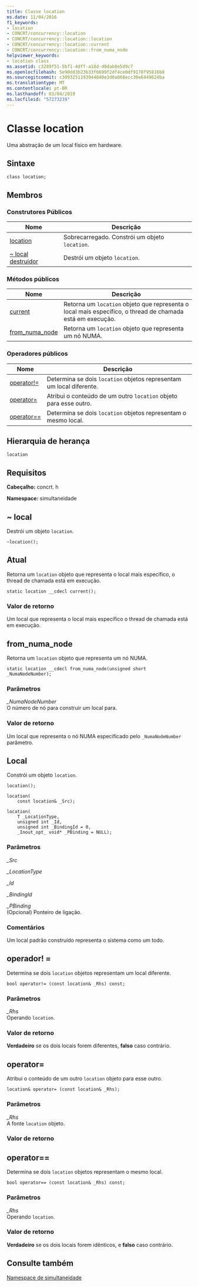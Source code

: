 ```yaml
---
title: Classe location
ms.date: 11/04/2016
f1_keywords:
- location
- CONCRT/concurrency::location
- CONCRT/concurrency::location::location
- CONCRT/concurrency::location::current
- CONCRT/concurrency::location::from_numa_node
helpviewer_keywords:
- location class
ms.assetid: c3289f51-5bf1-4dff-a18d-d0dab8e5d9c7
ms.openlocfilehash: 5e90dd3b23b33f6699f2df4ce0df9178f95816b8
ms.sourcegitcommit: c3093251193944840e3d0a068ecc30e6449624ba
ms.translationtype: MT
ms.contentlocale: pt-BR
ms.lasthandoff: 03/04/2019
ms.locfileid: "57273239"
---
```

# <a name="location-class"></a>Classe location

Uma abstração de um local físico em hardware.

## <a name="syntax"></a>Sintaxe

```
class location;
```

## <a name="members"></a>Membros

### <a name="public-constructors"></a>Construtores Públicos

|Nome|Descrição|
|----------|-----------------|
|[location](#ctor)|Sobrecarregado. Constrói um objeto `location`.|
|[~ local destruidor](#dtor)|Destrói um objeto `location`.|

### <a name="public-methods"></a>Métodos públicos

|Nome|Descrição|
|----------|-----------------|
|[current](#current)|Retorna um `location` objeto que representa o local mais específico, o thread de chamada está em execução.|
|[from_numa_node](#from_numa_node)|Retorna um `location` objeto que representa um nó NUMA.|

### <a name="public-operators"></a>Operadores públicos

|Nome|Descrição|
|----------|-----------------|
|[operator!=](#operator_neq)|Determina se dois `location` objetos representam um local diferente.|
|[operator=](#operator_eq)|Atribui o conteúdo de um outro `location` objeto para esse outro.|
|[operator==](#operator_eq_eq)|Determina se dois `location` objetos representam o mesmo local.|

## <a name="inheritance-hierarchy"></a>Hierarquia de herança

`location`

## <a name="requirements"></a>Requisitos

**Cabeçalho:** concrt. h

**Namespace:** simultaneidade

##  <a name="dtor"></a> ~ local

Destrói um objeto `location`.

```
~location();
```

##  <a name="current"></a> Atual

Retorna um `location` objeto que representa o local mais específico, o thread de chamada está em execução.

```
static location __cdecl current();
```

### <a name="return-value"></a>Valor de retorno

Um local que representa o local mais específico o thread de chamada está em execução.

##  <a name="from_numa_node"></a> from_numa_node

Retorna um `location` objeto que representa um nó NUMA.

```
static location __cdecl from_numa_node(unsigned short _NumaNodeNumber);
```

### <a name="parameters"></a>Parâmetros

*_NumaNodeNumber*<br/>
O número de nó para construir um local para.

### <a name="return-value"></a>Valor de retorno

Um local que representa o nó NUMA especificado pelo `_NumaNodeNumber` parâmetro.

##  <a name="ctor"></a> Local

Constrói um objeto `location`.

```
location();

location(
    const location& _Src);

location(
    T _LocationType,
    unsigned int _Id,
    unsigned int _BindingId = 0,
    _Inout_opt_ void* _PBinding = NULL);
```

### <a name="parameters"></a>Parâmetros

*_Src*<br/>

*_LocationType*<br/>

*_Id*<br/>

*_BindingId*<br/>

*_PBinding*<br/>
(Opcional) Ponteiro de ligação.

### <a name="remarks"></a>Comentários

Um local padrão construído representa o sistema como um todo.

##  <a name="operator_neq"></a> operador! =

Determina se dois `location` objetos representam um local diferente.

```
bool operator!= (const location& _Rhs) const;
```

### <a name="parameters"></a>Parâmetros

*_Rhs*<br/>
Operando `location`.

### <a name="return-value"></a>Valor de retorno

**Verdadeiro** se os dois locais forem diferentes, **falso** caso contrário.

##  <a name="operator_eq"></a> operator=

Atribui o conteúdo de um outro `location` objeto para esse outro.

```
location& operator= (const location& _Rhs);
```

### <a name="parameters"></a>Parâmetros

*_Rhs*<br/>
A fonte `location` objeto.

### <a name="return-value"></a>Valor de retorno

##  <a name="operator_eq_eq"></a> operator==

Determina se dois `location` objetos representam o mesmo local.

```
bool operator== (const location& _Rhs) const;
```

### <a name="parameters"></a>Parâmetros

*_Rhs*<br/>
Operando `location`.

### <a name="return-value"></a>Valor de retorno

**Verdadeiro** se os dois locais forem idênticos, e **falso** caso contrário.

## <a name="see-also"></a>Consulte também

[Namespace de simultaneidade](concurrency-namespace.md)
